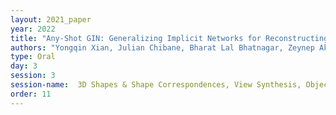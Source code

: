 ```yaml
---
layout: 2021_paper
year: 2022
title: "Any-Shot GIN: Generalizing Implicit Networks for Reconstructing Novel Shape Classes"
authors: "Yongqin Xian, Julian Chibane, Bharat Lal Bhatnagar, Zeynep Akata, Bernt Schiele and Gerard Pons-Moll"
type: Oral
day: 3
session: 3
session-name:  3D Shapes & Shape Correspondences, View Synthesis, Object Pose Estimation
order: 11
---
```

